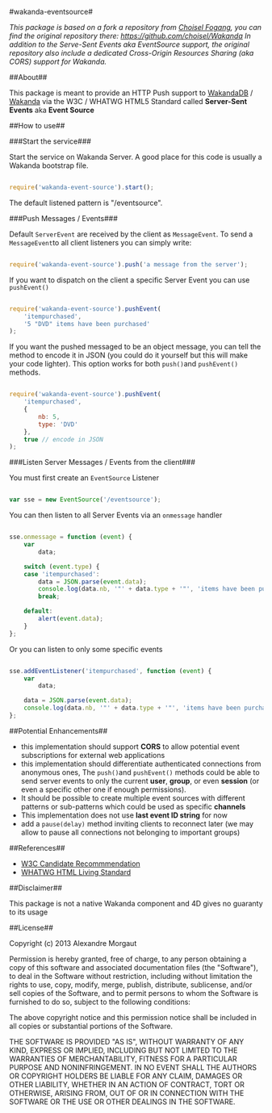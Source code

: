 #wakanda-eventsource#

*This package is based on a fork a repository from [Choisel Fogang](https://github.com/choisel), you can find the original repository there:
https://github.com/choisel/Wakanda
In addition to the Serve-Sent Events aka EventSource support, the original repository also include a dedicated Cross-Origin Resources Sharing (aka CORS) support for Wakanda.*
 
##About##
 

This package is meant to provide an HTTP Push support to [WakandaDB](http://wakandadb.org) / [Wakanda](http://wakanda.org) via the W3C / WHATWG HTML5 Standard called **Server-Sent Events** aka **Event Source**

##How to use##

###Start the service###

Start the service on Wakanda Server. A good place for this code is usually a Wakanda bootstrap file.

```javascript

require('wakanda-event-source').start();

```

The default listened pattern is "/eventsource". 

###Push Messages / Events###

Default `ServerEvent` are received by the client as `MessageEvent`. To send a `MessageEvent`to all client listeners you can simply write:

```javascript

require('wakanda-event-source').push('a message from the server');

```

If you want to dispatch on the client a specific Server Event you can use `pushEvent()`

```javascript

require('wakanda-event-source').pushEvent(
    'itempurchased', 
    '5 "DVD" items have been purchased'
);

```

If you want the pushed messaged to be an object message, you can tell the method to encode it in JSON (you could do it yourself but this will make your code lighter). This option works for both `push()`and `pushEvent()` methods.

```javascript

require('wakanda-event-source').pushEvent(
    'itempurchased',
    {
    	nb: 5,
    	type: 'DVD'
    },
    true // encode in JSON
);

```

###Listen Server Messages / Events from the client###

You must first create an `EventSource` Listener

```javascript

var sse = new EventSource('/eventsource');

```

You can then listen to all Server Events via an `onmessage` handler

```javascript

sse.onmessage = function (event) {
	var
		data;

	switch (event.type) {
	case 'itempurchased':
		data = JSON.parse(event.data);
		console.log(data.nb, '"' + data.type + '"', 'items have been purchased')
		break;

	default:
		alert(event.data);
	}
};

```

Or you can listen to only some specific events


```javascript

sse.addEventListener('itempurchased', function (event) {
	var
		data;

	data = JSON.parse(event.data);
	console.log(data.nb, '"' + data.type + '"', 'items have been purchased')
};

```

##Potential Enhancements##

* this implementation should support **CORS** to allow potential event subscriptions for external web applications
* this implementation should differentiate authenticated connections from anonymous ones, The `push()`and `pushEvent()` methods could be able to send server events to only the current **user**, **group**, or even **session** (or even a specific other one if enough permissions).
* It should be possible to create multiple event sources with different patterns or sub-patterns which could be used as specific **channels**
* This implementation does not use **last event ID string** for now
* add a `pause(delay)` method inviting clients to reconnect later (we may allow to pause all connections not belonging to important groups)

##References##

* [W3C Candidate Recommmendation](http://w3.org/TR/Eventsource)
* [WHATWG HTML Living Standard](http://www.whatwg.org/specs/web-apps/current-work/multipage/comms.html)

##Disclaimer##


This package is not a native Wakanda component and 4D gives no guaranty to its usage

##License##


Copyright (c) 2013 Alexandre Morgaut

Permission is hereby granted, free of charge, to any person obtaining a copy of this software and associated documentation files (the "Software"), to deal in the Software without restriction, including without limitation the rights to use, copy, modify, merge, publish, distribute, sublicense, and/or sell copies of the Software, and to permit persons to whom the Software is furnished to do so, subject to the following conditions:

The above copyright notice and this permission notice shall be included in all copies or substantial portions of the Software.

THE SOFTWARE IS PROVIDED "AS IS", WITHOUT WARRANTY OF ANY KIND, EXPRESS OR IMPLIED, INCLUDING BUT NOT LIMITED TO THE WARRANTIES OF MERCHANTABILITY, FITNESS FOR A PARTICULAR PURPOSE AND NONINFRINGEMENT. IN NO EVENT SHALL THE AUTHORS OR COPYRIGHT HOLDERS BE LIABLE FOR ANY CLAIM, DAMAGES OR OTHER LIABILITY, WHETHER IN AN ACTION OF CONTRACT, TORT OR OTHERWISE, ARISING FROM, OUT OF OR IN CONNECTION WITH THE SOFTWARE OR THE USE OR OTHER DEALINGS IN THE SOFTWARE.